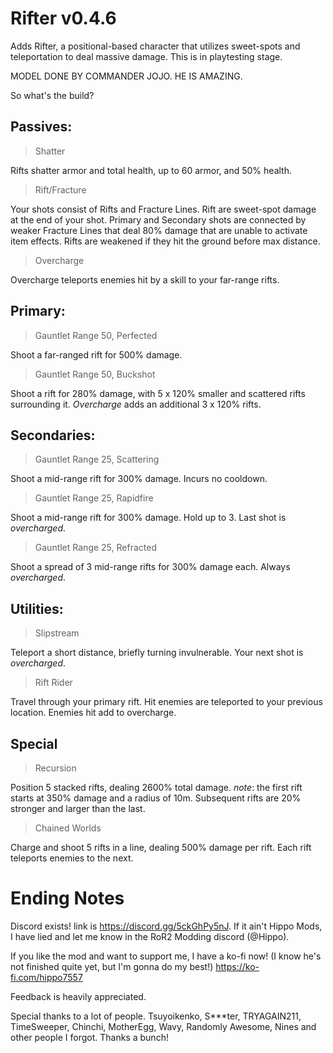 # Rifter v0.4.6

Adds Rifter, a positional-based character that utilizes sweet-spots and teleportation to deal massive damage.
This is in playtesting stage.

MODEL DONE BY COMMANDER JOJO. HE IS AMAZING.

So what's the build?

## Passives:

> Shatter

Rifts shatter armor and total health, up to 60 armor, and 50% health.

> Rift/Fracture

Your shots consist of Rifts and Fracture Lines. Rift are sweet-spot damage at the end of your shot. Primary and Secondary shots are connected by weaker Fracture Lines that deal 80% damage that are unable to activate item effects. Rifts are weakened if they hit the ground before max distance.

> Overcharge

Overcharge teleports enemies hit by a skill to your far-range rifts.


## Primary: 

> Gauntlet Range 50, Perfected

Shoot a far-ranged rift for 500% damage.

> Gauntlet Range 50, Buckshot

Shoot a rift for 280% damage, with 5 x 120% smaller and scattered rifts surrounding it. *Overcharge* adds an additional 3 x 120% rifts.

## Secondaries: 

> Gauntlet Range 25, Scattering

Shoot a mid-range rift for 300% damage. Incurs no cooldown.

> Gauntlet Range 25, Rapidfire

Shoot a mid-range rift for 300% damage. Hold up to 3. Last shot is *overcharged*.

> Gauntlet Range 25, Refracted

Shoot a spread of 3 mid-range rifts for 300% damage each. Always *overcharged*.

## Utilities:

> Slipstream

Teleport a short distance, briefly turning invulnerable. Your next shot is *overcharged*.

> Rift Rider

Travel through your primary rift. Hit enemies are teleported to your previous location. Enemies hit add to overcharge.



## Special

> Recursion

Position 5 stacked rifts, dealing 2600% total damage.
*note*: the first rift starts at 350% damage and a radius of 10m. Subsequent rifts are 20% stronger and larger than the last.

> Chained Worlds

Charge and shoot 5 rifts in a line, dealing 500% damage per rift. Each rift teleports enemies to the next.

# Ending Notes

Discord exists! link is https://discord.gg/5ckGhPy5nJ. If it ain't Hippo Mods, I have lied and let me know in the RoR2 Modding discord (@Hippo).

If you like the mod and want to support me, I have a ko-fi now! (I know he's not finished quite yet, but I'm gonna do my best!)
https://ko-fi.com/hippo7557

Feedback is heavily appreciated.

Special thanks to a lot of people.
Tsuyoikenko, S***ter, TRYAGAIN211, TimeSweeper, Chinchi, MotherEgg, Wavy, Randomly Awesome, Nines and other people I forgot. Thanks a bunch!



